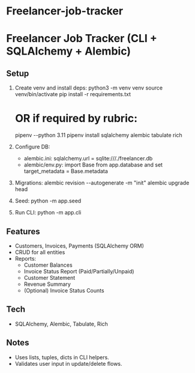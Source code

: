 # Freelancer-job-tracker

# Freelancer Job Tracker (CLI + SQLAlchemy + Alembic)

## Setup
1) Create venv and install deps:
   python3 -m venv venv
   source venv/bin/activate
   pip install -r requirements.txt
   # OR if required by rubric:
   pipenv --python 3.11
   pipenv install sqlalchemy alembic tabulate rich

2) Configure DB:
   - alembic.ini: sqlalchemy.url = sqlite:///./freelancer.db
   - alembic/env.py: import Base from app.database and set target_metadata = Base.metadata

3) Migrations:
   alembic revision --autogenerate -m "init"
   alembic upgrade head

4) Seed:
   python -m app.seed

5) Run CLI:
   python -m app.cli

## Features
- Customers, Invoices, Payments (SQLAlchemy ORM)
- CRUD for all entities
- Reports:
  - Customer Balances
  - Invoice Status Report (Paid/Partially/Unpaid)
  - Customer Statement
  - Revenue Summary
  - (Optional) Invoice Status Counts

## Tech
- SQLAlchemy, Alembic, Tabulate, Rich

## Notes
- Uses lists, tuples, dicts in CLI helpers.
- Validates user input in update/delete flows.
